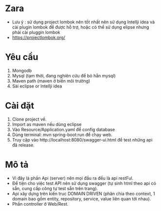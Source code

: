 # Zara
- Lưu ý : sử dụng project lombok nên tốt nhất nên sử dụng Intellji idea và cài plugin lombok để được hỗ trợ, hoặc có thể sử dụng elipse nhưng phải cài pluggin lombok
- https://projectlombok.org/
# Yêu cầu 
1. Mongodb
2. Mysql (tạm thời, đang nghiên cứu để bỏ hẳn mysql)
3. Maven path (maven ở biến môi trường)
4. Sài eclipse or Intellji idea

# Cài đặt
1. Clone project về.
2. Import as maven nếu dùng eclipse
3. Vào Resource/Application.yaml để config database
4. Dùng terminal: mvn spring-boot:run để chạy web.
5. Truy cập vào http://localhost:8080/swagger-ui.html để test những api đã release.

# Mô tả

- Vì đây là phần Api (server) nên mọi đầu ra đều là api restFul.
- Để tiện cho việc test API nên sử dụng swagger (tự sinh html theo api có sẵn, cung cấp công tự test sẵn trên trang).
- Api xây dựng trên kiến truc DOMAIN DRIVEN (phân chia theo context, 1 domain bao gồm entity, repository, service, value liên quan tới nhau).
- Phần controller ở Web/Rest.
